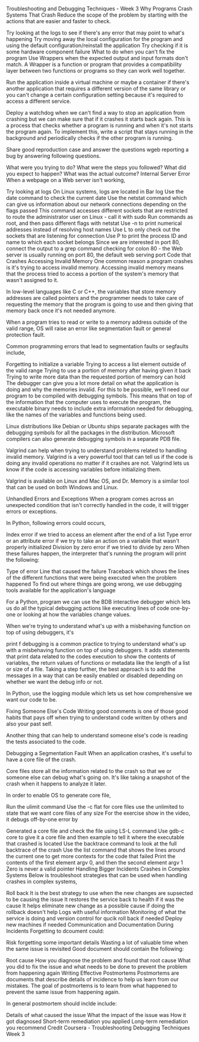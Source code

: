 Troubleshooting and Debugging Techniques - Week 3
Why Programs Crash
Systems That Crash
Reduce the scope of the problem by starting with the actions that are easier and faster to check.

Try looking at the logs to see if there's any error that may point to what's happening
Try moving away the local configuration for the program and using the default configuration/reinstall the application
Try checking if it is some hardware component failure
What to do when you can't fix the program
Use Wrappers when the expected output and input formats don't match. A Wrapper is a function or program that provides a compatibility layer between two functions or programs so they can work well together.

Run the application inside a virtual machine or maybe a container if there's another application that requires a different version of the same library or you can't change a certain configuration setting because it's required to access a different service.

Deploy a watchdog when we can't find a way to stop an application from crashing but we can make sure that if it crashes it starts back again. This is a process that checks whether a program is running and when it's not starts the program again. To implement this, write a script that stays running in the background and periodically checks if the other program is running.

Share good reproduction case and answer the questions wgeb reporting a bug by answering following questions.

What were you trying to do?
What were the steps you followed?
What did you expect to happen?
What was the actual outcome?
Internal Server Error
When a webpage on a Web server isn't working,

Try looking at logs
On Linux systems, logs are located in Bar log
Use the date command to check the current date
Use the netstat command which can give us information about our network connections depending on the flags passed
This command accesses different sockets that are restricted to route the administrator user on Linux - call it with sudo
Run commands as root, and then pass different flags with netstat
Use -n to print numerical addresses instead of resolving host names
Use L to only check out the sockets that are listening for connection
Use P to print the process ID and name to which each socket belongs
Since we are interested in port 80, connect the output to a grep command checking for colon 80 - the Web server is usually running on port 80, the default web serving port
Code that Crashes
Accessing Invalid Memory
One common reason a program crashes is it's trying to access invalid memory. Accessing invalid memory means that the process tried to access a portion of the system's memory that wasn't assigned to it.

In low-level languages like C or C++, the variables that store memory addresses are called pointers and the programmer needs to take care of requesting the memory that the program is going to use and then giving that memory back once it's not needed anymore.

When a program tries to read or write to a memory address outside of the valid range, OS will raise an error like segmentation fault or general protection fault.

Common programming errors that lead to segmentation faults or segfaults include,

Forgetting to initialize a variable
Trying to access a list element outside of the valid range
Trying to use a portion of memory after having given it back
Trying to write more data than the requested portion of memory can hold
The debugger can give you a lot more detail on what the application is doing and why the memories invalid. For this to be possible, we'll need our program to be compiled with debugging symbols. This means that on top of the information that the computer uses to execute the program, the executable binary needs to include extra information needed for debugging, like the names of the variables and functions being used.

Linux distributions like Debian or Ubuntu ships separate packages with the debugging symbols for all the packages in the distribution. Microsoft compilers can also generate debugging symbols in a separate PDB file.

Valgrind can help when trying to understand problems related to handling invalid memory. Valgrind is a very powerful tool that can tell us if the code is doing any invalid operations no matter if it crashes are not. Valgrind lets us know if the code is accessing variables before initializing them.

Valgrind is available on Linux and Mac OS, and Dr. Memory is a similar tool that can be used on both Windows and Linux.

Unhandled Errors and Exceptions
When a program comes across an unexpected condition that isn't correctly handled in the code, it will trigger errors or exceptions.

In Python, following errors could occurs,

Index error if we tried to access an element after the end of a list
Type error or an attribute error if we try to take an action on a variable that wasn't properly initialized
Division by zero error if we tried to divide by zero
When these failures happen, the interpreter that's running the program will print the following:

Type of error
Line that caused the failure
Traceback which shows the lines of the different functions that were being executed when the problem happened
To find out where things are going wrong, we use debugging tools available for the application's language

For a Python, program we can use the BDB interactive debugger which lets us do all the typical debugging actions like executing lines of code one-by-one or looking at how the variables change values.

When we're trying to understand what's up with a misbehaving function on top of using debuggers, it's

print f debugging is a common practice to trying to understand what's up with a misbehaving function on top of using debuggers. It adds statements that print data related to the codes execution to show the contents of variables, the return values of functions or metadata like the length of a list or size of a file. Taking a step further, the best approach is to add the messages in a way that can be easily enabled or disabled depending on whether we want the debug info or not.

In Python, use the logging module which lets us set how comprehensive we want our code to be.

Fixing Someone Else's Code
Writing good comments is one of those good habits that pays off when trying to understand code written by others and also your past self.

Another thing that can help to understand someone else's code is reading the tests associated to the code.

Debugging a Segmentation Fault
When an application crashes, it's useful to have a core file of the crash.

Core files store all the information related to the crash so that we or someone else can debug what's going on. It's like taking a snapshot of the crash when it happens to analyze it later.

In order to enable OS to generate core file,

Run the ulimit command
Use the -c flat for core files
use the unlimited to state that we want core files of any size
For the exercise show in the video, it debugs off-by-one error by

Generated a core file and check the file using LS-L command
Use gdb-c core to give it a core file and then example to tell it where the executable that crashed is located
Use the backtrace command to look at the full backtrace of the crash
Use the list command that shows the lines around the current one to get more contexts for the code that failed
Print the contents of the first element argv 0, and then the second element argv 1
Zero is never a valid pointer
Handling Bigger Incidents
Crashes in Complex Systems
Below is troubleshoot strategies that can be used when handling crashes in complex systems,

Roll back
It is the best strategy to use when the new changes are supsected to be causing the issue
It restores the service back to health if it was the cause
It helps eliminate new change as a possible cause if doing the rollback doesn't help
Logs with useful information
Monitoring of what the service is doing and version control for qucik roll back if needed
Deploy new machines if needed
Communication and Documentation During Incidents
Forgetting to dcoument could:

Risk forgetting some important details
Wasting a lot of valuable time when the same issue is revisited
Good document should contain the following:

Root cause
How you diagnose the problem and found that root cause
What you did to fix the issue and what needs to be done to prevent the problem from happening again
Writing Effective Postmortems
Postmortems are documents that describe details of incidence to help us learn from our mistakes. The goal of postmortems is to learn from what happened to prevent the same issue from happening again.

In general postmortem should inclde include:

Details of what caused the issue
What the impact of the issue was
How it got diagnosed
Short-term remediation you applied
Long-term remediation you recommend
Credit
Coursera - Troubleshooting Debugging Techniques Week 3
